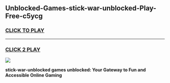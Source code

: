
## Unblocked-Games-stick-war-unblocked-Play-Free-c5ycg
<h3>
<a href="https://premium76.site?title=stick-war-unblocked&ref=19M">CLICK TO PLAY</a></h3>
<hr>

<h3>
<a href="https://premium76.site?title=stick-war-unblocked&ref=19M">CLICK 2 PLAY</a>
  
</h3>

<a href="https://premium76.site?title=stick-war-unblocked&ref=19M"><img src="https://clearcache.store/games.png"></a>


**stick-war-unblocked games unblocked: Your Gateway to Fun and Accessible Online Gaming**
